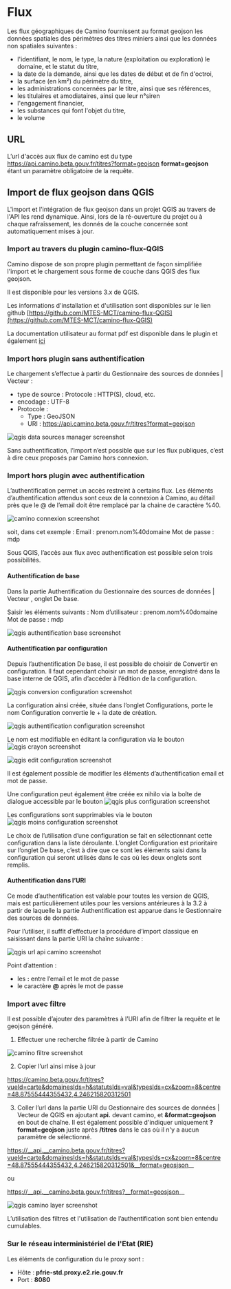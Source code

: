 # Flux

Les flux géographiques de Camino fournissent au format geojson les données spatiales des périmètres des titres miniers ainsi que les données non spatiales suivantes :
- l'identifiant, le nom, le type, la nature (exploitation ou exploration) le domaine, et le statut du titre,
- la date de la demande, ainsi que les dates de début et de fin d'octroi,
- la surface (en km²) du périmètre du titre,
- les administrations concernées par le titre, ainsi que ses références,
- les titulaires et amodiataires, ainsi que leur n°siren
- l'engagement financier,
- les substances qui font l'objet du titre,
- le volume

## URL

L’url d'accès aux flux de camino est du type https://api.camino.beta.gouv.fr/titres?format=geojson
__format=geojson__ étant un paramètre obligatoire de la requête.

## Import de flux geojson dans QGIS

L'import et l'intégration de flux geojson dans un projet QGIS au travers de l'API les rend dynamique.
Ainsi, lors de la ré-ouverture du projet ou à chaque rafraîssement, les donnés de la couche concernée sont automatiquement mises à jour. 


### Import au travers du plugin camino-flux-QGIS

Camino dispose de son propre plugin permettant de façon simplifiée l'import et le chargement sous forme de couche dans QGIS des flux geojson.

Il est disponible pour les versions 3.x de QGIS.

Les informations d'installation et d'utilisation sont disponibles sur le lien github [https://github.com/MTES-MCT/camino-flux-QGIS](https://github.com/MTES-MCT/camino-flux-QGIS)

La documentation utilisateur au format pdf est disponible dans le plugin et également [ici](https://github.com/MTES-MCT/camino-flux-QGIS/blob/master/doc/camino_doc.pdf)

### Import hors plugin sans authentification

Le chargement s’effectue à partir du Gestionnaire des sources de données | Vecteur : 

- type de source : Protocole : HTTP(S), cloud, etc. 
- encodage : UTF-8
- Protocole :
  - Type : GeoJSON
  - URI : https://api.camino.beta.gouv.fr/titres?format=geojson

![qgis data sources manager screenshot](flux_screenshot/qgis-data-sources-manager-screenshot.png)

Sans authentification, l’import n’est possible que sur les flux publiques, c’est à dire ceux proposés par Camino hors connexion.

### Import hors plugin avec authentification

L’authentification permet un accès restreint à certains flux.
Les éléments d’authentification attendus sont ceux de la connexion à Camino, au détail près que le @ de l’email doit être remplacé par la chaine de caractère %40.

![camino connexion screenshot](flux_screenshot/camino-connexion-screenshot.png)

soit, dans cet exemple :
Email : prenom.nom%40domaine
Mot de passe : mdp

Sous QGIS, l’accès aux flux avec authentification est possible selon trois possibilités.

#### Authentification de base

Dans la partie Authentification du Gestionnaire des sources de données | Vecteur , onglet De base.

Saisir les éléments suivants :
Nom d’utilisateur : prenom.nom%40domaine
Mot de passe : mdp

![qgis authentification base screenshot](flux_screenshot/qgis-authentification-base-screenshot.png)

#### Authentification par configuration

Depuis l’authentification De base, il est possible de choisir de Convertir en configuration.
Il faut cependant choisir un mot de passe, enregistré dans la base interne de QGIS, afin d’accéder à l’édition de la configuration.

![qgis conversion configuration screenshot](flux_screenshot/qgis-conversion-configuration-screenshot.png)

La configuration ainsi créée, située dans l’onglet Configurations, porte le nom Configuration convertie le + la date de création.

![qgis authentification configuration screenshot](flux_screenshot/qgis-authentification-configuration-screenshot.png)

Le nom est modifiable en éditant la configuration via le bouton ![qgis crayon screenshot](flux_screenshot/qgis-crayon-screenshot.png)

![qgis edit configuration screenshot](flux_screenshot/qgis-edit-configuration-screenshot.png)

Il est également possible de modifier les éléments d’authentification email et mot de passe.

Une configuration peut également être créée ex nihilo via la boîte de dialogue accessible par le bouton ![qgis plus configuration screenshot](flux_screenshot/qgis-plus-configuration-screenshot.png)

Les configurations sont supprimables via le bouton ![qgis moins configuration screenshot](flux_screenshot/qgis-moins-configuration-screenshot.png)

Le choix de l’utilisation d’une configuration se fait en sélectionnant cette configuration dans la liste déroulante. 
L’onglet Configuration est prioritaire sur l’onglet De base, c’est à dire que ce sont les éléments saisi dans la configuration qui seront utilisés dans le cas où les deux onglets sont remplis.

#### Authentification dans l’URI
Ce mode d’authentification est valable pour toutes les version de QGIS, mais est particulièrement utiles pour les versions antérieures à la 3.2 à partir de laquelle la partie Authentification est apparue dans le Gestionnaire des sources de données.

Pour l’utiliser, il suffit d’effectuer la procédure d’import classique en saisissant dans la partie URI la chaîne suivante :

![qgis url api camino screenshot](flux_screenshot/qgis-url-api-camino-screenshot.png)

Point d’attention :
- les __:__ entre l’email et le mot de passe
- le caractère __@__ après le mot de passe

### Import avec filtre
Il est possible d’ajouter des paramètres à l’URI afin de filtrer la requête et le geojson généré.
1. Effectuer une recherche filtrée à partir de Camino

![camino filtre screenshot](flux_screenshot/camino-filtre-screenshot.png)

2. Copier l’url ainsi mise à jour

https://camino.beta.gouv.fr/titres?vueId=carte&domainesIds=h&statutsIds=val&typesIds=cx&zoom=8&centre=48.87555444355432,4.246215820312501

3. Coller l’url dans la partie URI du Gestionnaire des sources de données | Vecteur de QGIS en ajoutant __api.__ devant camino, et __&format=geojson__ en bout de chaîne.
Il est également possible d'indiquer uniquement __?format=geojson__ juste après __/titres__ dans le cas où il n'y a aucun paramètre de sélectionné.

https://__api.__camino.beta.gouv.fr/titres?vueId=carte&domainesIds=h&statutsIds=val&typesIds=cx&zoom=8&centre=48.87555444355432,4.246215820312501&__format=geosjson__

ou

https://__api.__camino.beta.gouv.fr/titres?__format=geosjson__

![qgis camino layer screenshot](flux_screenshot/qgis-camino-layer-screenshot.png)

L’utilisation des filtres et l'utilisation de l’authentification sont bien entendu cumulables.

### Sur le réseau interministériel de l'Etat (__RIE__)

Les éléments de configuration du le proxy sont :

  * Hôte : __pfrie-std.proxy.e2.rie.gouv.fr__
  * Port : __8080__
